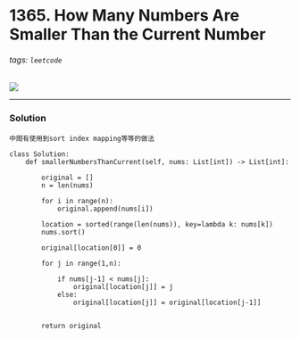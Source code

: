 # 1365. How Many Numbers Are Smaller Than the Current Number
###### tags: `leetcode`

![](https://i.imgur.com/QA0ZEDY.png)

---
### Solution
    中間有使用到sort index mapping等等的做法
```python=
class Solution:
    def smallerNumbersThanCurrent(self, nums: List[int]) -> List[int]:
        
        original = []
        n = len(nums)
            
        for i in range(n):
            original.append(nums[i]) 
                    
        location = sorted(range(len(nums)), key=lambda k: nums[k])
        nums.sort()
         
        original[location[0]] = 0
        
        for j in range(1,n):     
            
            if nums[j-1] < nums[j]:
                original[location[j]] = j
            else:
                original[location[j]] = original[location[j-1]]
                   
     
        return original
```